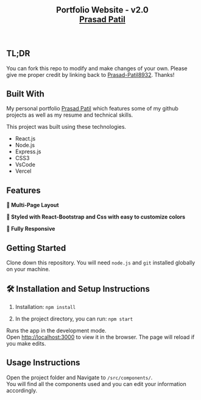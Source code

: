 <h2 align="center">
  Portfolio Website - v2.0<br/>
  <a href="https://prasad-patil-portfolio.netlify.app/" target="_blank">Prasad Patil</a>
</h2>


<br/>




## TL;DR

You can fork this repo to modify and make changes of your own. Please give me proper credit by linking back to [Prasad-Patil8932](https://github.com/Prasad-Patil8932/Portfolio). Thanks!

## Built With

My personal portfolio <a href="https://prasad-patil-portfolio.netlify.app/" target="_blank">Prasad Patil</a> which features some of my github projects as well as my resume and technical skills.<br/>

This project was built using these technologies.

- React.js
- Node.js
- Express.js
- CSS3
- VsCode
- Vercel

## Features

**📖 Multi-Page Layout**

**🎨 Styled with React-Bootstrap and Css with easy to customize colors**

**📱 Fully Responsive**

## Getting Started

Clone down this repository. You will need `node.js` and `git` installed globally on your machine.

## 🛠 Installation and Setup Instructions

1. Installation: `npm install`

2. In the project directory, you can run: `npm start`

Runs the app in the development mode.\
Open [http://localhost:3000](http://localhost:3000) to view it in the browser.
The page will reload if you make edits.

## Usage Instructions

Open the project folder and Navigate to `/src/components/`. <br/>
You will find all the components used and you can edit your information accordingly.


